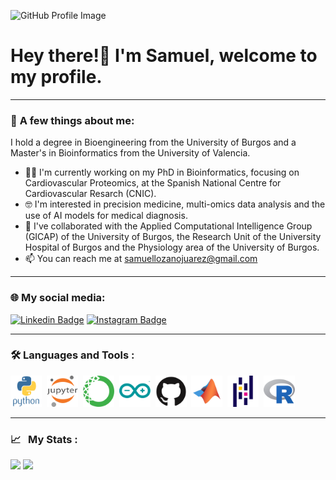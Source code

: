 ![GitHub Profile Image](https://user-images.githubusercontent.com/80346399/202921115-676656f6-835b-4d23-b624-c5c4ec9febb5.png)
# Hey there!👋 I'm Samuel, welcome to my profile.
---
### 👦 **A few things about me:**

I hold a degree in Bioengineering from the University of Burgos and a Master's in Bioinformatics from the University of Valencia.
 - 👨‍💻 I'm currently working on my PhD in Bioinformatics, focusing on Cardiovascular Proteomics, at the Spanish National Centre for Cardiovascular Resarch (CNIC).
 - 🤓 I'm interested in precision medicine, multi-omics data analysis and the use of AI models for medical diagnosis.
 - 🤝 I've collaborated with the Applied Computational Intelligence Group (GICAP) of the University of Burgos, the Research Unit of the University Hospital of Burgos and the Physiology area of the University of Burgos.
 - 📫 You can reach me at samuellozanojuarez@gmail.com
---

### 🌐 **My social media:**

[![Linkedin Badge](https://img.shields.io/badge/-LinkedIn-0e76a8?style=flat-square&logo=Linkedin&logoColor=white)](https://www.linkedin.com/in/samuel-lozano-ju%C3%A1rez-86642b250/)
[![Instagram Badge](https://img.shields.io/badge/-Instagram-e4405f?style=flat-square&logo=Instagram&logoColor=white)](https://instagram.com/samulj_00/)

---

### :hammer_and_wrench: Languages and Tools :

<div>
  <img src="https://github.com/devicons/devicon/blob/master/icons/python/python-original-wordmark.svg" title="Python" alt="Python" width="50" height="50"/>&nbsp;
  <img src="https://github.com/devicons/devicon/blob/master/icons/jupyter/jupyter-original-wordmark.svg" title="Jupyter" alt="Jupyter" width="50" height="50"/>&nbsp;
  <img src="https://github.com/devicons/devicon/blob/master/icons/anaconda/anaconda-original.svg" title="Anaconda" alt="Anaconda" width="50" height="50"/>&nbsp;
  <img src="https://github.com/devicons/devicon/blob/master/icons/arduino/arduino-original.svg" title="Arduino" alt="Arduino" width="50" height="50"/>&nbsp;
  <img src="https://github.com/devicons/devicon/blob/master/icons/github/github-original.svg" title="GitHub" alt="GitHub" width="50" height="50"/>&nbsp;
  <img src="https://github.com/devicons/devicon/blob/master/icons/matlab/matlab-original.svg" title="MatLab" alt="MatLab" width="50" height="50"/>&nbsp;
  <img src="https://github.com/devicons/devicon/blob/master/icons/pandas/pandas-original.svg" title="Pandas" alt="Pandas" width="50" height="50"/>&nbsp;
  <img src="https://github.com/devicons/devicon/blob/master/icons/r/r-original.svg" title="R" alt="R" width="50" height="50"/>&nbsp;
</div>

---

### 📈 &nbsp; My Stats :

<p>
  <img height="180em" src="https://github-readme-stats.vercel.app/api?username=SamuelLozanoJuarez&&theme=vision-friendly-dark&show_icons=true&hide_border=false&&count_private=true&include_all_commits=true" />
  <img height="180em" src="https://github-readme-stats.vercel.app/api/top-langs/?username=SamuelLozanoJuarez&layout=compact&theme=vision-friendly-dark"/>
</p>
